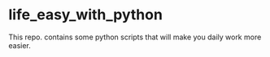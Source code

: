 # life_easy_with_python
This repo. contains some python scripts that will make you daily work more easier.
